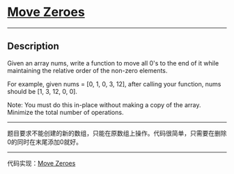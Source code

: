 # [Move Zeroes](https://leetcode.com/problems/move-zeroes/)

---

## Description

Given an array nums, write a function to move all 0's to the end of it while maintaining the relative order of the non-zero elements.

For example, given nums = [0, 1, 0, 3, 12], after calling your function, nums should be [1, 3, 12, 0, 0].

Note:
You must do this in-place without making a copy of the array.
Minimize the total number of operations.

---

题目要求不能创建的新的数组，只能在原数组上操作。代码很简单，只需要在删除0的同时在末尾添加0就好。

---

代码实现：[Move Zeroes](./MoveZeroes.py)

